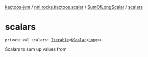 [kactoos-jvm](../../index.md) / [nnl.rocks.kactoos.scalar](../index.md) / [SumOfLongScalar](index.md) / [scalars](./scalars.md)

# scalars

`private val scalars: `[`Iterable`](https://kotlinlang.org/api/latest/jvm/stdlib/kotlin.collections/-iterable/index.html)`<`[`KScalar`](../../nnl.rocks.kactoos/-k-scalar.md)`<`[`Long`](https://kotlinlang.org/api/latest/jvm/stdlib/kotlin/-long/index.html)`>>`

Scalars to sum up values from

